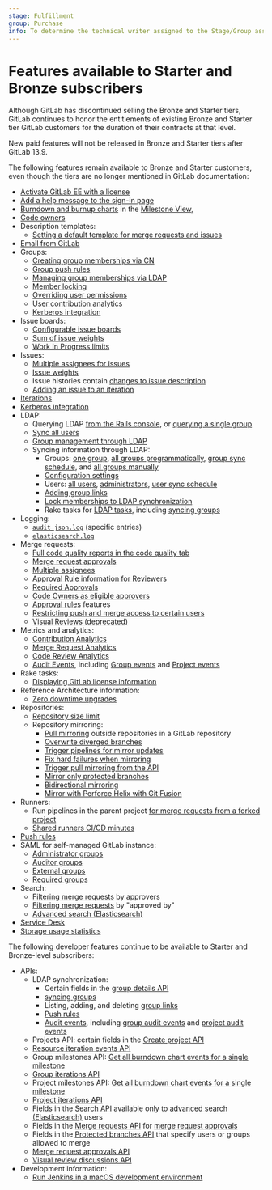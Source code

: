 ```yaml
---
stage: Fulfillment
group: Purchase
info: To determine the technical writer assigned to the Stage/Group associated with this page, see https://about.gitlab.com/handbook/product/ux/technical-writing/#assignments
---
```


# Features available to Starter and Bronze subscribers

Although GitLab has discontinued selling the Bronze and Starter tiers, GitLab
continues to honor the entitlements of existing Bronze and Starter tier GitLab
customers for the duration of their contracts at that level.

New paid features will not be released in Bronze and Starter tiers after GitLab 13.9.

The following features remain available to Bronze and Starter customers, even though
the tiers are no longer mentioned in GitLab documentation:

- [Activate GitLab EE with a license](../user/admin_area/license.md)
- [Add a help message to the sign-in page](../user/admin_area/settings/help_page.md#add-a-help-message-to-the-sign-in-page)
- [Burndown and burnup charts](../user/project/milestones/burndown_and_burnup_charts.md) in the [Milestone View](../user/project/milestones/index.md#burndown-charts),
- [Code owners](../user/project/code_owners.md)
- Description templates:
  - [Setting a default template for merge requests and issues](../user/project/description_templates.md#set-a-default-template-for-merge-requests-and-issues)
- [Email from GitLab](../user/admin_area/email_from_gitlab.md)
- Groups:
  - [Creating group memberships via CN](../user/group/access_and_permissions.md#create-group-links-via-cn)
  - [Group push rules](../user/group/access_and_permissions.md#group-push-rules)
  - [Managing group memberships via LDAP](../user/group/access_and_permissions.md#manage-group-memberships-via-ldap)
  - [Member locking](../user/group/access_and_permissions.md#prevent-members-from-being-added-to-projects-in-a-group)
  - [Overriding user permissions](../user/group/access_and_permissions.md#override-user-permissions)
  - [User contribution analytics](../user/group/contribution_analytics/index.md)
  - [Kerberos integration](../integration/kerberos.md)
- Issue boards:
  - [Configurable issue boards](../user/project/issue_board.md#configurable-issue-boards)
  - [Sum of issue weights](../user/project/issue_board.md#sum-of-issue-weights)
  - [Work In Progress limits](../user/project/issue_board.md#work-in-progress-limits)
- Issues:
  - [Multiple assignees for issues](../user/project/issues/multiple_assignees_for_issues.md)
  - [Issue weights](../user/project/issues/issue_weight.md)
  - Issue histories contain [changes to issue description](../user/discussions/index.md#view-description-change-history)
  - [Adding an issue to an iteration](../user/project/issues/managing_issues.md#add-an-issue-to-an-iteration)
- [Iterations](../user/group/iterations/index.md)
- [Kerberos integration](../integration/kerberos.md)
- LDAP:
  - Querying LDAP [from the Rails console](../administration/auth/ldap/ldap-troubleshooting.md#query-ldap), or
    [querying a single group](../administration/auth/ldap/ldap-troubleshooting.md#query-a-group-in-ldap)
  - [Sync all users](../administration/auth/ldap/ldap-troubleshooting.md#sync-all-users)
  - [Group management through LDAP](../administration/auth/ldap/ldap-troubleshooting.md#group-memberships)
  - Syncing information through LDAP:
    - Groups: [one group](../administration/auth/ldap/ldap-troubleshooting.md#sync-one-group),
      [all groups programmatically](../administration/auth/ldap/ldap_synchronization.md#group-sync),
      [group sync schedule](../administration/auth/ldap/ldap_synchronization.md#adjust-ldap-group-sync-schedule), and
      [all groups manually](../administration/auth/ldap/ldap-troubleshooting.md#sync-all-groups)
    - [Configuration settings](../administration/auth/ldap/index.md#ldap-sync-configuration-settings)
    - Users: [all users](../administration/auth/ldap/ldap_synchronization.md#user-sync),
      [administrators](../administration/auth/ldap/ldap_synchronization.md#administrator-sync),
      [user sync schedule](../administration/auth/ldap/ldap_synchronization.md#adjust-ldap-user-sync-schedule)
    - [Adding group links](../administration/auth/ldap/ldap_synchronization.md#add-group-links)
    - [Lock memberships to LDAP synchronization](../administration/auth/ldap/ldap_synchronization.md#global-group-memberships-lock)
    - Rake tasks for [LDAP tasks](../administration/raketasks/ldap.md), including
      [syncing groups](../administration/raketasks/ldap.md#run-a-group-sync)
- Logging:
  - [`audit_json.log`](../administration/logs/index.md#audit_jsonlog) (specific entries)
  - [`elasticsearch.log`](../administration/logs/index.md#elasticsearchlog)
- Merge requests:
  - [Full code quality reports in the code quality tab](../ci/testing/code_quality.md#pipeline-details-view)
  - [Merge request approvals](../user/project/merge_requests/approvals/index.md)
  - [Multiple assignees](../user/project/merge_requests/index.md#assign-multiple-users)
  - [Approval Rule information for Reviewers](../user/project/merge_requests/reviews/index.md#approval-rule-information-for-reviewers)
  - [Required Approvals](../user/project/merge_requests/approvals/index.md#required-approvals)
  - [Code Owners as eligible approvers](../user/project/merge_requests/approvals/rules.md#code-owners-as-eligible-approvers)
  - [Approval rules](../user/project/merge_requests/approvals/rules.md) features
  - [Restricting push and merge access to certain users](../user/project/protected_branches.md)
  - [Visual Reviews (deprecated)](../ci/review_apps/index.md#visual-reviews-deprecated)
- Metrics and analytics:
  - [Contribution Analytics](../user/group/contribution_analytics/index.md)
  - [Merge Request Analytics](../user/analytics/merge_request_analytics.md)
  - [Code Review Analytics](../user/analytics/code_review_analytics.md)
  - [Audit Events](../administration/audit_events.md), including
    [Group events](../administration/audit_events.md#group-events) and
    [Project events](../administration/audit_events.md#project-events)
- Rake tasks:
  - [Displaying GitLab license information](../administration/raketasks/maintenance.md#show-gitlab-license-information)
- Reference Architecture information:
  - [Zero downtime upgrades](../administration/reference_architectures/index.md#zero-downtime-upgrades)
- Repositories:
  - [Repository size limit](../user/admin_area/settings/account_and_limit_settings.md#repository-size-limit)
  - Repository mirroring:
    - [Pull mirroring](../user/project/repository/mirror/pull.md) outside repositories in a GitLab repository
    - [Overwrite diverged branches](../user/project/repository/mirror/pull.md#overwrite-diverged-branches)
    - [Trigger pipelines for mirror updates](../user/project/repository/mirror/pull.md#trigger-pipelines-for-mirror-updates)
    - [Fix hard failures when mirroring](../user/project/repository/mirror/pull.md#fix-hard-failures-when-mirroring)
    - [Trigger pull mirroring from the API](../user/project/repository/mirror/pull.md#trigger-an-update-by-using-the-api)
    - [Mirror only protected branches](../user/project/repository/mirror/index.md#mirror-only-protected-branches)
    - [Bidirectional mirroring](../user/project/repository/mirror/bidirectional.md)
    - [Mirror with Perforce Helix with Git Fusion](../user/project/repository/mirror/bidirectional.md#mirror-with-perforce-helix-with-git-fusion)
- Runners:
  - Run pipelines in the parent project [for merge requests from a forked project](../ci/pipelines/merge_request_pipelines.md#run-pipelines-in-the-parent-project)
  - [Shared runners CI/CD minutes](../ci/pipelines/cicd_minutes.md)
- [Push rules](../user/project/repository/push_rules.md)
- SAML for self-managed GitLab instance:
  - [Administrator groups](../integration/saml.md#administrator-groups)
  - [Auditor groups](../integration/saml.md#auditor-groups)
  - [External groups](../integration/saml.md#external-groups)
  - [Required groups](../integration/saml.md#required-groups)
- Search:
  - [Filtering merge requests](../user/project/merge_requests/index.md#filter-the-list-of-merge-requests) by approvers
  - [Filtering merge requests](../user/project/merge_requests/index.md#filter-the-list-of-merge-requests) by "approved by"
  - [Advanced search (Elasticsearch)](../user/search/advanced_search.md)
- [Service Desk](../user/project/service_desk.md)
- [Storage usage statistics](../user/usage_quotas.md#storage-usage-statistics)

The following developer features continue to be available to Starter and
Bronze-level subscribers:

- APIs:
  - LDAP synchronization:
    - Certain fields in the [group details API](../api/groups.md#details-of-a-group)
    - [syncing groups](../api/groups.md#sync-group-with-ldap)
    - Listing, adding, and deleting [group links](../api/groups.md#list-ldap-group-links)
    - [Push rules](../api/groups.md#push-rules)
    - [Audit events](../api/audit_events.md), including
      [group audit events](../api/groups.md#group-audit-events) and
      [project audit events](../api/audit_events.md#project-audit-events)
  - Projects API: certain fields in the [Create project API](../api/projects.md)
  - [Resource iteration events API](../api/resource_iteration_events.md)
  - Group milestones API: [Get all burndown chart events for a single milestone](../api/group_milestones.md#get-all-burndown-chart-events-for-a-single-milestone)
  - [Group iterations API](../api/group_iterations.md)
  - Project milestones API: [Get all burndown chart events for a single milestone](../api/milestones.md#get-all-burndown-chart-events-for-a-single-milestone)
  - [Project iterations API](../api/iterations.md)
  - Fields in the [Search API](../api/search.md) available only to [advanced search (Elasticsearch)](../integration/advanced_search/elasticsearch.md) users
  - Fields in the [Merge requests API](../api/merge_requests.md) for [merge request approvals](../user/project/merge_requests/approvals/index.md)
  - Fields in the [Protected branches API](../api/protected_branches.md) that specify users or groups allowed to merge
  - [Merge request approvals API](../api/merge_request_approvals.md)
  - [Visual review discussions API](../api/visual_review_discussions.md)
- Development information:
  - [Run Jenkins in a macOS development environment](../development/integrations/jenkins.md)
